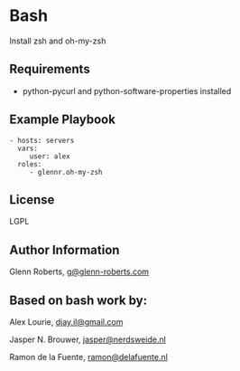 Bash
========

Install zsh and oh-my-zsh

Requirements
------------

 - python-pycurl and python-software-properties installed 

Example Playbook
-------------------------

    - hosts: servers
      vars:
         user: alex
      roles:
         - glennr.oh-my-zsh

License
-------

LGPL

Author Information
------------------

Glenn Roberts, g@glenn-roberts.com

Based on bash work by:
------------------

Alex Lourie, djay.il@gmail.com

Jasper N. Brouwer, jasper@nerdsweide.nl

Ramon de la Fuente, ramon@delafuente.nl

